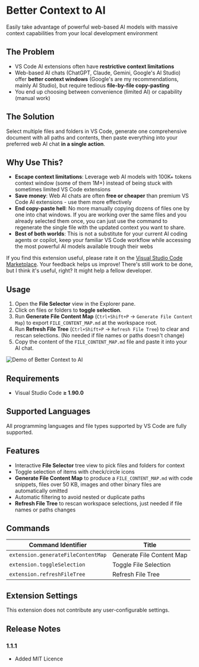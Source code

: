 # Better Context to AI

Easily take advantage of powerful web-based AI models with massive context capabilities from your local development environment

## The Problem
- VS Code AI extensions often have **restrictive context limitations**
- Web-based AI chats (ChatGPT, Claude, Gemini, Google's AI Studio) offer **better context windows** (Google's are my recommendations, mainly AI Studio), but require tedious **file-by-file copy-pasting**
- You end up choosing between convenience (limited AI) or capability (manual work)

## The Solution
Select multiple files and folders in VS Code, generate one comprehensive document with all paths and contents, then paste everything into your preferred web AI chat **in a single action**.

## Why Use This?

- **Escape context limitations**: Leverage web AI models with 100K+ tokens context window (some of them 1M+) instead of being stuck with sometimes limited VS Code extensions
- **Save money**: Web AI chats are often **free or cheaper** than premium VS Code AI extensions - use them more effectively
- **End copy-paste hell**: No more manually copying dozens of files one by one into chat windows. If you are working over the same files and you already selected them once, you can just use the command to regenerate the single file with the updated context you want to share.
- **Best of both worlds**: This is not a substitute for your current AI coding agents or copilot, keep your familiar VS Code workflow while accessing the most powerful AI models available trough their webs

If you find this extension useful, please rate it on the [Visual Studio Code Marketplace](https://marketplace.visualstudio.com/items?itemName=ronco-jhon.better-context-to-ai&ssr=false#review-details). Your feedback helps us improve!
There's still work to be done, but I think it's useful, right? It might help a fellow developer.

## Usage

1. Open the **File Selector** view in the Explorer pane.
2. Click on files or folders to **toggle selection**.
3. Run **Generate File Content Map** (`Ctrl+Shift+P` → `Generate File Content Map`) to export `FILE_CONTENT_MAP.md` at the workspace root.
4. Run **Refresh File Tree** (`Ctrl+Shift+P` → `Refresh File Tree`) to clear and rescan selections. (No needed if file names or paths doesn't change)
5. Copy the content of the `FILE_CONTENT_MAP.md` file and paste it into your AI chat.

![Demo of Better Context to AI](https://raw.githubusercontent.com/roncojon/justmedia/main/bettercontextoai-demo.gif)

## Requirements

- Visual Studio Code **≥ 1.90.0**

## Supported Languages

All programming languages and file types supported by VS Code are fully supported.

## Features

- Interactive **File Selector** tree view to pick files and folders for context
- Toggle selection of items with check/circle icons
- **Generate File Content Map** to produce a `FILE_CONTENT_MAP.md` with code snippets, files over 50 KB, images and other binary files are automatically omitted
- Automatic filtering to avoid nested or duplicate paths
- **Refresh File Tree** to rescan workspace selections, just needed if file names or paths changes

## Commands

| Command Identifier                    | Title                        |
| ------------------------------------- | ---------------------------- |
| `extension.generateFileContentMap`    | Generate File Content Map    |
| `extension.toggleSelection`           | Toggle File Selection        |
| `extension.refreshFileTree`           | Refresh File Tree            |

## Extension Settings

This extension does not contribute any user-configurable settings.

## Release Notes

### 1.1.1

- Added MIT Licence